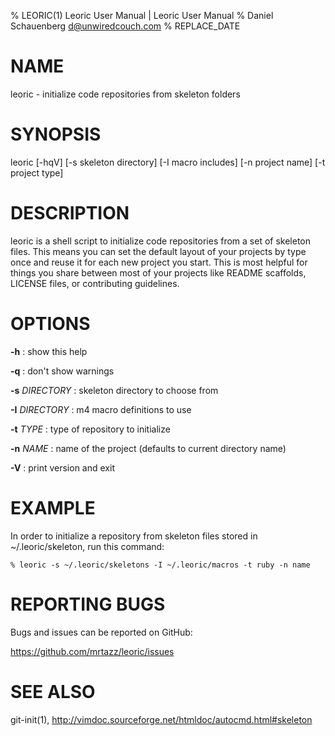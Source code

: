 % LEORIC(1) Leoric User Manual | Leoric User Manual
% Daniel Schauenberg <d@unwiredcouch.com>
% REPLACE_DATE

# NAME
leoric - initialize code repositories from skeleton folders

# SYNOPSIS

leoric [-hqV] [-s skeleton directory] [-I macro includes]
       [-n project name] [-t project type]

# DESCRIPTION
leoric is a shell script to initialize code repositories from a set of
skeleton files. This means you can set the default layout of your projects
by type once and reuse it for each new project you start. This is most
helpful for things you share between most of your projects like README
scaffolds, LICENSE files, or contributing guidelines.

# OPTIONS
**-h**
:   show this help

**-q**
:   don't show warnings

**-s** *DIRECTORY*
:   skeleton directory to choose from

**-I** *DIRECTORY*
:   m4 macro definitions to use

**-t** *TYPE*
:   type of repository to initialize

**-n** *NAME*
:   name of the project (defaults to current directory name)

**-V**
:   print version and exit

# EXAMPLE
In order to initialize a repository from skeleton files stored in
~/.leoric/skeleton, run this command:

`% leoric -s ~/.leoric/skeletons -I ~/.leoric/macros -t ruby -n name`

# REPORTING BUGS
Bugs and issues can be reported on GitHub:

https://github.com/mrtazz/leoric/issues

# SEE ALSO
git-init(1), http://vimdoc.sourceforge.net/htmldoc/autocmd.html#skeleton

